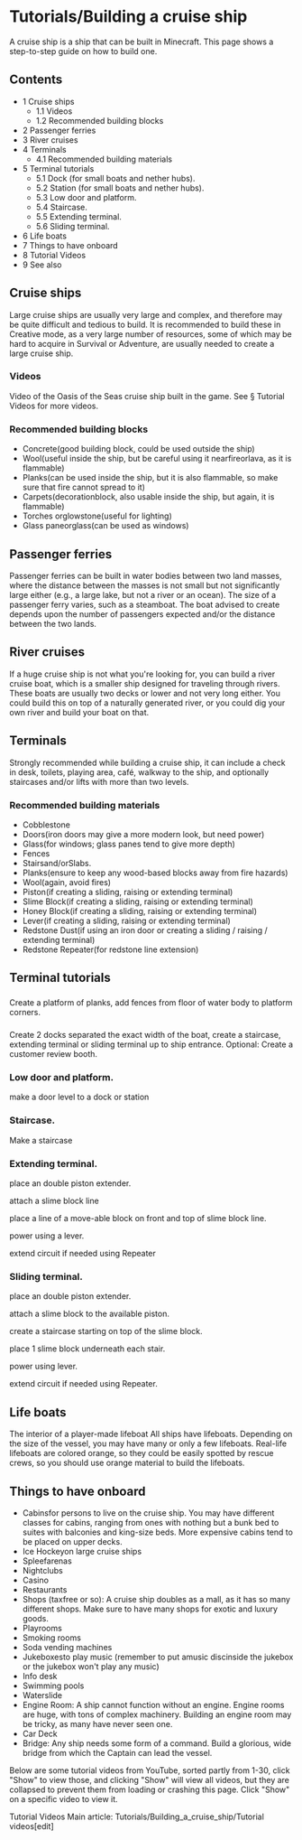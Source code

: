 # Tutorials/Building a cruise ship
A cruise ship is a ship that can be built in Minecraft. This page shows a step-to-step guide on how to build one.

## Contents
- 1 Cruise ships
	- 1.1 Videos
	- 1.2 Recommended building blocks
- 2 Passenger ferries
- 3 River cruises
- 4 Terminals
	- 4.1 Recommended building materials
- 5 Terminal tutorials
	- 5.1 Dock (for small boats and nether hubs).
	- 5.2 Station (for small boats and nether hubs).
	- 5.3 Low door and platform.
	- 5.4 Staircase.
	- 5.5 Extending terminal.
	- 5.6 Sliding terminal.
- 6 Life boats
- 7 Things to have onboard
- 8 Tutorial Videos
- 9 See also

## Cruise ships
Large cruise ships are usually very large and complex, and therefore may be quite difficult and tedious to build. It is recommended to build these in Creative mode, as a very large number of resources, some of which may be hard to acquire in Survival or Adventure, are usually needed to create a large cruise ship.

### Videos



Video of the Oasis of the Seas cruise ship built in the game.
See § Tutorial Videos for more videos.

### Recommended building blocks
- Concrete(good building block, could be used outside the ship)
- Wool(useful inside the ship, but be careful using it nearfireorlava, as it is flammable)
- Planks(can be used inside the ship, but it is also flammable, so make sure that fire cannot spread to it)
- Carpets(decorationblock, also usable inside the ship, but again, it is flammable)
- Torches orglowstone(useful for lighting)
- Glass paneorglass(can be used as windows)

## Passenger ferries
Passenger ferries can be built in water bodies between two land masses, where the distance between the masses is not small but not significantly large either (e.g., a large lake, but not a river or an ocean). The size of a passenger ferry varies, such as a steamboat. The boat advised to create depends upon the number of passengers expected and/or the distance between the two lands.

## River cruises
If a huge cruise ship is not what you're looking for, you can build a river cruise boat, which is a smaller ship designed for traveling through rivers. These boats are usually two decks or lower and not very long either. You could build this on top of a naturally generated river, or you could dig your own river and build your boat on that.

## Terminals
Strongly recommended while building a cruise ship, it can include a check in desk, toilets, playing area, café, walkway to the ship, and optionally staircases and/or lifts with more than two levels.

### Recommended building materials
- Cobblestone
- Doors(iron doors may give a more modern look, but need power)
- Glass(for windows; glass panes tend to give more depth)
- Fences
- Stairsand/orSlabs.
- Planks(ensure to keep any wood-based blocks away from fire hazards)
- Wool(again, avoid fires)
- Piston(if creating a sliding, raising or extending terminal)
- Slime Block(if creating a sliding, raising or extending terminal)
- Honey Block(if creating a sliding, raising or extending terminal)
- Lever(if creating a sliding, raising or extending terminal)
- Redstone Dust(if using an iron door or creating a sliding / raising / extending terminal)
- Redstone Repeater(for redstone line extension)

## Terminal tutorials
### 
Create a platform of planks, add fences from floor of water body to platform corners.

### 
Create 2 docks separated the exact width of the boat, create a staircase, extending terminal or sliding terminal up to ship entrance. Optional: Create a customer review booth.

### Low door and platform.
make a door level to a dock or station

### Staircase.
Make a staircase 

### Extending terminal.
place an double piston extender.

attach a slime block line

place a line of a move-able block on front and top of slime block line.

power using a lever.

extend circuit if needed using Repeater

### Sliding terminal.
place an double piston extender.

attach a slime block to the available piston.

create a staircase starting on top of the slime block.

place 1 slime block underneath each stair.

power using lever.

extend circuit if needed using Repeater.

## Life boats
The interior of a player-made lifeboat
All ships have lifeboats. Depending on the size of the vessel, you may have many or only a few lifeboats.
Real-life lifeboats are colored orange, so they could be easily spotted by rescue crews, so you should use orange material to build the lifeboats.

## Things to have onboard
- Cabinsfor persons to live on the cruise ship. You may have different classes for cabins, ranging from ones with nothing but a bunk bed to suites with balconies and king-size beds. More expensive cabins tend to be placed on upper decks.
- Ice Hockeyon large cruise ships
- Spleefarenas
- Nightclubs
- Casino
- Restaurants
- Shops (taxfree or so): A cruise ship doubles as a mall, as it has so many different shops. Make sure to have many shops for exotic and luxury goods.
- Playrooms
- Smoking rooms
- Soda vending machines
- Jukeboxesto play music (remember to put amusic discinside the jukebox or the jukebox won't play any music)
- Info desk
- Swimming pools
- Waterslide
- Engine Room: A ship cannot function without an engine. Engine rooms are huge, with tons of complex machinery. Building an engine room may be tricky, as many have never seen one.
- Car Deck
- Bridge: Any ship needs some form of a command. Build a glorious, wide bridge from which the Captain can lead the vessel.

Below are some tutorial videos from YouTube, sorted partly from 1-30, click "Show" to view those, and clicking "Show" will view all videos, but they are collapsed to prevent them from loading or crashing this page. Click "Show" on a specific video to view it.


Tutorial Videos
Main article: Tutorials/Building_a_cruise_ship/Tutorial videos[edit]

